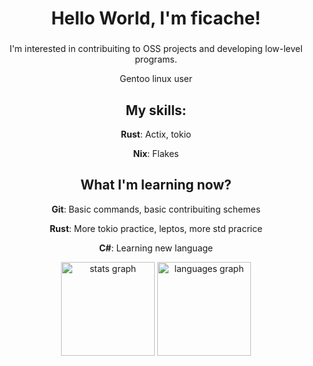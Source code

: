 <h1 align="center">Hello World, I'm ficache!</h1>

###

<div align="center">

I'm interested in contribuiting to OSS projects and developing low-level programs.

Gentoo linux user


## My skills:

**Rust**:
Actix, tokio

**Nix**: 
Flakes


## What I'm learning now?

**Git**:
Basic commands, basic contribuiting schemes

**Rust**:
More tokio practice, leptos, more std pracrice

**C#**:
Learning new language
<div align="center">
  <img src="https://github-readme-stats.vercel.app/api?username=ficache&hide_title=false&hide_rank=false&show_icons=true&include_all_commits=true&count_private=true&disable_animations=false&theme=dark&locale=en&hide_border=false&order=1" height="150" alt="stats graph"  />
  <img src="https://github-readme-stats.vercel.app/api/top-langs?username=ficache&locale=en&hide_title=false&layout=compact&card_width=320&langs_count=5&theme=dark&hide_border=false&order=2" height="150" alt="languages graph"  />
</div>

###
